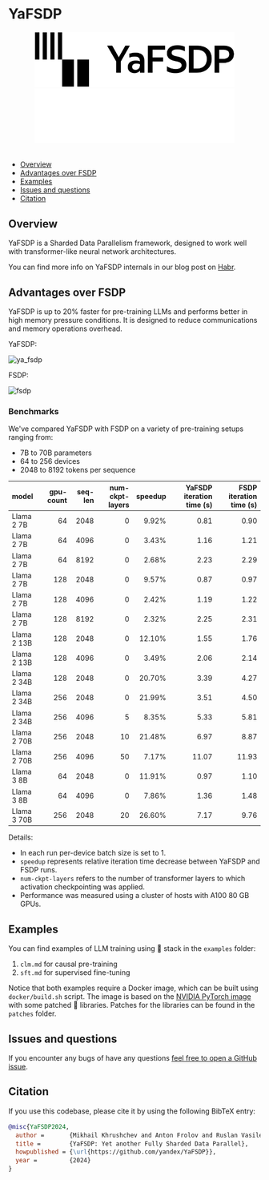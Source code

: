 # YaFSDP

<div align="center">
 <img src="assets/yafsdp_logo.png#gh-light-mode-only" width="400px">
 <img src="assets/yafsdp_logo_white.png#gh-dark-mode-only" width="400px">
</div>
&nbsp;

- [Overview](#overview)
- [Advantages over FSDP](#advantages-over-fsdp)
- [Examples](#examples)
- [Issues and questions](#issues-and-questions)
- [Citation](#citation)

## Overview

YaFSDP is a Sharded Data Parallelism framework, designed to work well with transformer-like
neural network architectures.

You can find more info on YaFSDP internals in our blog post on [Habr](https://habr.com/ru/companies/yandex/articles/817509/).

## Advantages over FSDP

YaFSDP is up to 20% faster for pre-training LLMs and performs better in high
memory pressure conditions. It is designed to reduce communications and memory
operations overhead.

YaFSDP:

![ya_fsdp](assets/ya_fsdp.png)

FSDP:

![fsdp](assets/fsdp.png)

### Benchmarks

We've compared YaFSDP with FSDP on a variety of pre-training setups ranging from:

- 7B to 70B parameters
- 64 to 256 devices
- 2048 to 8192 tokens per sequence

| model       | gpu-count | seq-len | num-ckpt-layers | speedup | YaFSDP iteration time (s) | FSDP iteration time (s) |
| :---------- | --------: | ------: | --------------: | ------: | ------------------------: | ----------------------: |
| Llama 2 7B  |        64 |    2048 |               0 |   9.92% |                      0.81 |                    0.90 |
| Llama 2 7B  |        64 |    4096 |               0 |   3.43% |                      1.16 |                    1.21 |
| Llama 2 7B  |        64 |    8192 |               0 |   2.68% |                      2.23 |                    2.29 |
| Llama 2 7B  |       128 |    2048 |               0 |   9.57% |                      0.87 |                    0.97 |
| Llama 2 7B  |       128 |    4096 |               0 |   2.42% |                      1.19 |                    1.22 |
| Llama 2 7B  |       128 |    8192 |               0 |   2.32% |                      2.25 |                    2.31 |
| Llama 2 13B |       128 |    2048 |               0 |  12.10% |                      1.55 |                    1.76 |
| Llama 2 13B |       128 |    4096 |               0 |   3.49% |                      2.06 |                    2.14 |
| Llama 2 34B |       128 |    2048 |               0 |  20.70% |                      3.39 |                    4.27 |
| Llama 2 34B |       256 |    2048 |               0 |  21.99% |                      3.51 |                    4.50 |
| Llama 2 34B |       256 |    4096 |               5 |   8.35% |                      5.33 |                    5.81 |
| Llama 2 70B |       256 |    2048 |              10 |  21.48% |                      6.97 |                    8.87 |
| Llama 2 70B |       256 |    4096 |              50 |   7.17% |                     11.07 |                   11.93 |
| Llama 3 8B  |        64 |    2048 |               0 |  11.91% |                      0.97 |                    1.10 |
| Llama 3 8B  |        64 |    4096 |               0 |   7.86% |                      1.36 |                    1.48 |
| Llama 3 70B |       256 |    2048 |              20 |  26.60% |                      7.17 |                    9.76 |

Details:

- In each run per-device batch size is set to 1.
- `speedup` represents relative iteration time decrease between YaFSDP and FSDP runs.
- `num-ckpt-layers` refers to the number of transformer layers to which
  activation checkpointing was applied.
- Performance was measured using a cluster of hosts with A100 80 GB GPUs.

## Examples

You can find examples of LLM training using 🤗 stack in the `examples` folder:

1. `clm.md` for causal pre-training
2. `sft.md` for supervised fine-tuning

Notice that both examples require a Docker image, which can be built using
`docker/build.sh` script. The image is based on the [NVIDIA PyTorch
image](https://docs.nvidia.com/deeplearning/frameworks/pytorch-release-notes/rel-24-02.html)
with some patched 🤗 libraries. Patches for the libraries can be found in the
`patches` folder.

## Issues and questions

If you encounter any bugs of have any questions [feel free to open a GitHub issue](https://github.com/yandex/YaFSDP/issues/new).

## Citation

If you use this codebase, please cite it by using the following BibTeX entry:

```bibtex
@misc{YaFSDP2024,
  author =       {Mikhail Khrushchev and Anton Frolov and Ruslan Vasilev},
  title =        {YaFSDP: Yet another Fully Sharded Data Parallel},
  howpublished = {\url{https://github.com/yandex/YaFSDP}},
  year =         {2024}
}
```
